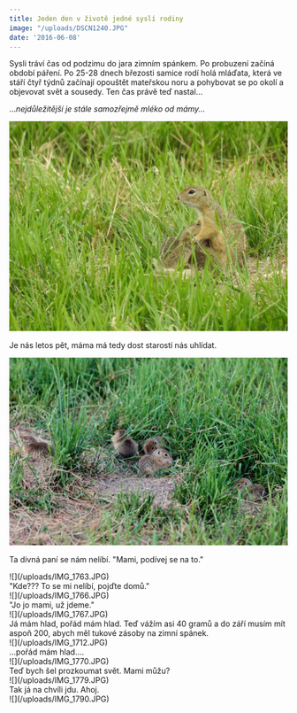 ```yaml
---
title: Jeden den v životě jedné syslí rodiny
image: "/uploads/DSCN1240.JPG"
date: '2016-06-08'
---
```



<div>
<div class="textMuz" markdown="1">


<div>
<div>
<div>
<div>
<div>
<div>
<div class="textMuz" markdown="1">
Sysli tráví čas od podzimu do jara zimním spánkem. Po probuzení začíná
období páření. Po 25-28 dnech březosti samice rodí holá mláďata, která
ve stáří čtyř týdnů začínají opouštět mateřskou noru a pohybovat se po
okolí a objevovat svět a sousedy. Ten čas právě teď nastal...

...*nejdůležitější je stále samozřejmě mléko od mámy...*

![](/uploads/DSCN1187.JPG)

Je nás letos pět, máma má tedy dost starostí nás uhlídat.

![](/uploads/IMG_1732.JPG)

</div>
</div>
</div>
</div>
</div>
</div>
</div>


</div>
</div>

Ta divná paní se nám nelíbí. \"Mami, podívej se na to.\"

<div>
![](/uploads/IMG_1763.JPG)
</div>

<div>

</div>

<div>
"Kde??? To se mi nelíbí, pojďte domů."
</div>

<div>
![](/uploads/IMG_1766.JPG)
</div>

<div>

</div>

<div>
"Jo jo mami, už jdeme."
</div>

<div>
![](/uploads/IMG_1767.JPG)
</div>

<div>

</div>

<div>

</div>

<div>
Já mám hlad, pořád mám hlad. Teď vážím asi 40 gramů a do září musím mít
aspoň 200, abych měl tukové zásoby na zimní spánek. 
</div>

<div>
![](/uploads/IMG_1712.JPG)
</div>

<div>
...pořád mám hlad....
</div>

<div>
![](/uploads/IMG_1770.JPG)
</div>

<div>

</div>

<div>
Teď bych šel prozkoumat svět. Mami můžu?
</div>

<div>
![](/uploads/IMG_1779.JPG)
</div>

<div>

</div>

<div>
Tak já na chvíli jdu. Ahoj.
</div>

<div>
![](/uploads/IMG_1790.JPG)
</div>

